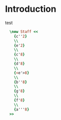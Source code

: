 # Introduction

test
```lilypond
  \new Staff <<
    {c''2}
    \\
    {e'2}
    \\
    {c'8}
    \\
    {d'8}
    \\
    {<e'>8}
    \\
    {b''8}
    \\
    {g'8}
    \\
    {f'8}
    \\
    {a'''8}
  >>
```
